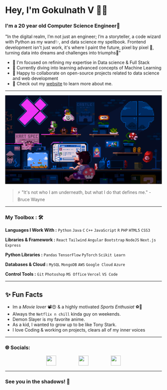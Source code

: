  # Hey, I'm Gokulnath V 👋🏽

### I'm a 20 year old Computer Science Engineer🌟

"In the digital realm, I’m not just an engineer; I’m a storyteller, a code wizard with Python as my wand✨, and data science my spellbook. Frontend development isn't just work, it's where I paint the future, pixel by pixel 🧱, turning data into dreams and challenges into triumphs🦾"

- 🔭 I'm focused on refining my expertise in Data science & Full Stack
- 📑 Currently diving into learning advanced concepts of Machine Learning
- 👯 Happy to collaborate on open-source projects related to data science and web development
- 🌟 Check out my [website](https://gokulnath-v-portfolio.vercel.app/) to learn more about me.
---

![Coding in Action](./7270403.gif)

> ⚡ "It's not who I am underneath, but what I do that defines me." - Bruce Wayne

---

### My Toolbox : 🛠

**Languages I Work With :** ``Python`` ``Java`` ``C`` ``C++`` ``JavaScript`` ``R`` ``PHP`` ``HTML5`` ``CSS3``

**Libraries & Framework :** ``React`` ``Tailwind`` ``Angular`` ``Bootstrap`` ``NodeJS`` ``Next.js`` ``Express``

**Python Libraries :** ``Pandas`` ``TensorFlow`` ``PyTorch`` ``Scikit Learn``

**Databases & Cloud :** ``MySQL`` ``MongoDB`` ``AWS`` ``Google Cloud`` ``Azure``

**Control Tools :** ``Git`` ``Photoshop`` `MS Office` `Vercel` `VS Code`

---
## ✨ Fun Facts 

- Im a *Movie lover* 📽️😍 & a highly motivated *Sports Enthusiat* ⚽🏏
- Always the `Netflix n chill` kinda guy on weekends.
- Demon Slayer is my favorite anime.
- As a kid, I wanted to grow up to be like Tony Stark.
- I love Coding & working on projects, clears all of my inner voices
---
### 🌐 Socials:

<p align="left" style="display: flex; justify-content: center; gap: 30px;"> 
  <a href="https://www.github.com/Coding-Devil"><img src="https://www.vectorlogo.zone/logos/github/github-tile.svg" width="32" height="32" /></a> &nbsp &nbsp
  <a href="http://www.instagram.com/bujjii03"><img src="https://raw.githubusercontent.com/danielcranney/readme-generator/main/public/icons/socials/instagram.svg" width="32" height="32" /></a> &nbsp &nbsp
  <a href="https://www.linkedin.com/in/gokulnath-v-2003g"><img src="https://raw.githubusercontent.com/danielcranney/readme-generator/main/public/icons/socials/linkedin.svg" width="32" height="32" /></a>
</p>


---

### See you in the shadows! 🦇
